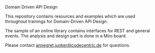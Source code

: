 Domain Driven API Design

This repository contains resources and examples which are used throughout trainings for Domain-Driven API Design.

The sample of an online library contains interfaces for REST and general events. The analysis and design part is done in a Miro board.

Please contact annegret.junker@codecentric.de for questions.

